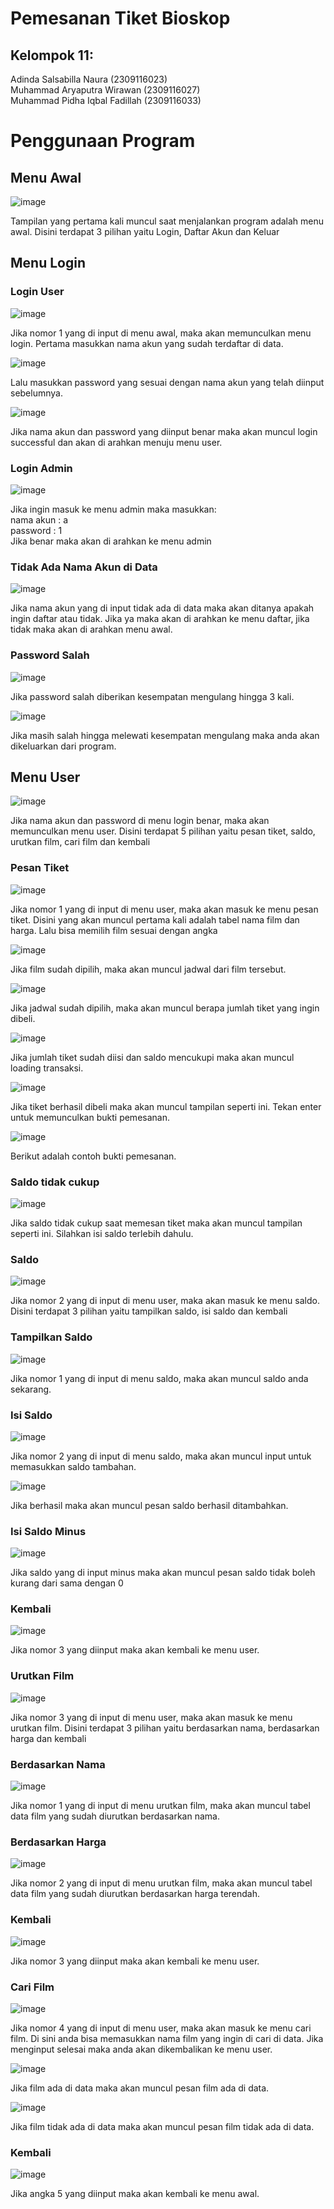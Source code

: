 # Pemesanan Tiket Bioskop
## Kelompok 11:
Adinda Salsabilla Naura (2309116023)\
Muhammad Aryaputra Wirawan (2309116027)\
Muhammad Pidha Iqbal Fadillah (2309116033)

# Penggunaan Program

## Menu Awal

![image](https://github.com/PA-DasPro-Kelompok-11/PA-DasPro/assets/126032210/073e9a72-b2f3-4ad3-8705-080fbb51174c)

Tampilan yang pertama kali muncul saat menjalankan program adalah menu awal. Disini terdapat 3 pilihan yaitu Login, Daftar Akun dan Keluar

## Menu Login
### Login User

![image](https://github.com/PA-DasPro-Kelompok-11/PA-DasPro/assets/143393183/872a7fd8-dd81-4649-a9b7-0408e1bf3907)

Jika nomor 1 yang di input di menu awal, maka akan memunculkan menu login. Pertama masukkan nama akun yang sudah terdaftar di data.

![image](https://github.com/PA-DasPro-Kelompok-11/PA-DasPro/assets/143393183/93bb1243-b2b0-4174-b747-89cf8861b043)

Lalu masukkan password yang sesuai dengan nama akun yang telah diinput sebelumnya.

![image](https://github.com/PA-DasPro-Kelompok-11/PA-DasPro/assets/143393183/1e719e1a-dacd-429b-807c-7ddc3a8f3225)

Jika nama akun dan password yang diinput benar maka akan muncul login successful dan akan di arahkan menuju menu user.

### Login Admin

![image](https://github.com/PA-DasPro-Kelompok-11/PA-DasPro/assets/143393183/7bba2588-5db5-4afe-96a7-653429847c80)

Jika ingin masuk ke menu admin maka masukkan:\
nama akun : a\
password : 1\
Jika benar maka akan di arahkan ke menu admin

### Tidak Ada Nama Akun di Data

![image](https://github.com/PA-DasPro-Kelompok-11/PA-DasPro/assets/143393183/689a7ac2-e126-42ec-82ee-91ed1aa830ce)

Jika nama akun yang di input tidak ada di data maka akan ditanya apakah ingin daftar atau tidak. Jika ya maka akan di arahkan ke menu daftar, jika tidak maka akan di arahkan menu awal.

### Password Salah

![image](https://github.com/PA-DasPro-Kelompok-11/PA-DasPro/assets/143393183/240b2b22-d6f2-4f04-adf5-40a591df6aef)

Jika password salah diberikan kesempatan mengulang hingga 3 kali.

![image](https://github.com/PA-DasPro-Kelompok-11/PA-DasPro/assets/143393183/ac05acb4-a4d5-4c46-82e5-5a940c35fed5)

Jika masih salah hingga melewati kesempatan mengulang maka anda akan dikeluarkan dari program.

## Menu User

![image](https://github.com/PA-DasPro-Kelompok-11/PA-DasPro/assets/143393183/25c74f03-2cdb-4aa7-afb4-d6bb6aea9b0e)

Jika nama akun dan password di menu login benar, maka akan memunculkan menu user. Disini terdapat 5 pilihan yaitu pesan tiket, saldo, urutkan film, cari film dan kembali

### Pesan Tiket

![image](https://github.com/PA-DasPro-Kelompok-11/PA-DasPro/assets/143393183/bae89e44-d2fa-45b6-ad52-b50724ac8e32)

Jika nomor 1 yang di input di menu user, maka akan masuk ke menu pesan tiket. Disini yang akan muncul pertama kali adalah tabel nama film dan harga. Lalu bisa memilih film sesuai dengan angka

![image](https://github.com/PA-DasPro-Kelompok-11/PA-DasPro/assets/143393183/e5496053-78ca-443e-8a43-ae9c49f842ed)

Jika film sudah dipilih, maka akan muncul jadwal dari film tersebut.

![image](https://github.com/PA-DasPro-Kelompok-11/PA-DasPro/assets/143393183/b192c24e-42e0-4647-84d4-bd54c131213c)

Jika jadwal sudah dipilih, maka akan muncul berapa jumlah tiket yang ingin dibeli.

![image](https://github.com/PA-DasPro-Kelompok-11/PA-DasPro/assets/143393183/3f929352-3866-4a72-b77f-36c6fb366930)

Jika jumlah tiket sudah diisi dan saldo mencukupi maka akan muncul loading transaksi.

![image](https://github.com/PA-DasPro-Kelompok-11/PA-DasPro/assets/143393183/79dbe558-ff59-4bd5-b02a-55414539f9f3)

Jika tiket berhasil dibeli maka akan muncul tampilan seperti ini. Tekan enter untuk memunculkan bukti pemesanan.

![image](https://github.com/PA-DasPro-Kelompok-11/PA-DasPro/assets/143393183/11b540e5-3304-48a2-b26e-7908eae3a1c7)

Berikut adalah contoh bukti pemesanan.

### Saldo tidak cukup

![image](https://github.com/PA-DasPro-Kelompok-11/PA-DasPro/assets/143393183/6954306f-e50d-4e89-a2cd-c35b7817facd)

Jika saldo tidak cukup saat memesan tiket maka akan muncul tampilan seperti ini. Silahkan isi saldo terlebih dahulu.

### Saldo

![image](https://github.com/PA-DasPro-Kelompok-11/PA-DasPro/assets/143393183/220bc5e2-e579-4a9e-9d6d-b3d57a499cea)

Jika nomor 2 yang di input di menu user, maka akan masuk ke menu saldo. Disini terdapat 3 pilihan yaitu tampilkan saldo, isi saldo dan kembali

### Tampilkan Saldo

![image](https://github.com/PA-DasPro-Kelompok-11/PA-DasPro/assets/143393183/ac85546c-5450-4963-8b5c-64afb6c31fac)

Jika nomor 1 yang di input di menu saldo, maka akan muncul saldo anda sekarang.

### Isi Saldo

![image](https://github.com/PA-DasPro-Kelompok-11/PA-DasPro/assets/143393183/3aecfe7a-e1b5-4841-8a97-b8db3e567387)

Jika nomor 2 yang di input di menu saldo, maka akan muncul input untuk memasukkan saldo tambahan.

![image](https://github.com/PA-DasPro-Kelompok-11/PA-DasPro/assets/143393183/c260318d-b6eb-4535-bcfe-a93d314c57b8)

Jika berhasil maka akan muncul pesan saldo berhasil ditambahkan.

### Isi Saldo Minus

![image](https://github.com/PA-DasPro-Kelompok-11/PA-DasPro/assets/143393183/64d3c03b-1e72-4f9c-8748-d430fdc04000)

Jika saldo yang di input minus maka akan muncul pesan saldo tidak boleh kurang dari sama dengan 0

### Kembali

![image](https://github.com/PA-DasPro-Kelompok-11/PA-DasPro/assets/143393183/68ddc22d-7f0d-4cfc-a375-b9b23bbf1683)

Jika nomor 3 yang diinput maka akan kembali ke menu user.


### Urutkan Film 

![image](https://github.com/PA-DasPro-Kelompok-11/PA-DasPro/assets/143393183/f4385971-697a-45e2-a3df-877538141066)

Jika nomor 3 yang di input di menu user, maka akan masuk ke menu urutkan film. Disini terdapat 3 pilihan yaitu berdasarkan nama, berdasarkan harga dan kembali

### Berdasarkan Nama

![image](https://github.com/PA-DasPro-Kelompok-11/PA-DasPro/assets/143393183/85ccdc50-9370-481d-9476-1e667c5f1519)

Jika nomor 1 yang di input di menu urutkan film, maka akan muncul tabel data film yang sudah diurutkan berdasarkan nama.

### Berdasarkan Harga

![image](https://github.com/PA-DasPro-Kelompok-11/PA-DasPro/assets/143393183/2465391e-a97e-4bd8-97a9-27ccc7a0e7f5)

Jika nomor 2 yang di input di menu urutkan film, maka akan muncul tabel data film yang sudah diurutkan berdasarkan harga terendah.

### Kembali

![image](https://github.com/PA-DasPro-Kelompok-11/PA-DasPro/assets/143393183/dcc5dc23-cd79-4012-97cd-05242232ede4)

Jika nomor 3 yang diinput maka akan kembali ke menu user.

### Cari Film

![image](https://github.com/PA-DasPro-Kelompok-11/PA-DasPro/assets/143393183/fbfe33ec-6a18-4084-b2f3-5f61c960d2df)

Jika nomor 4 yang di input di menu user, maka akan masuk ke menu cari film. Di sini anda bisa memasukkan nama film yang ingin di cari di data. Jika menginput selesai maka anda akan dikembalikan ke menu user.

![image](https://github.com/PA-DasPro-Kelompok-11/PA-DasPro/assets/143393183/e3bcbdf2-a0f1-4a42-8e2c-b7e467fc7a76)

Jika film ada di data maka akan muncul pesan film ada di data.

![image](https://github.com/PA-DasPro-Kelompok-11/PA-DasPro/assets/143393183/fc9df6c6-2b97-4dc7-a560-9830b0dab805)

Jika film tidak ada di data maka akan muncul pesan film tidak ada di data.

### Kembali

![image](https://github.com/PA-DasPro-Kelompok-11/PA-DasPro/assets/143393183/aad3ccad-af56-46a2-82a5-114bc2c95c2c)

Jika angka 5 yang diinput maka akan kembali ke menu awal.











